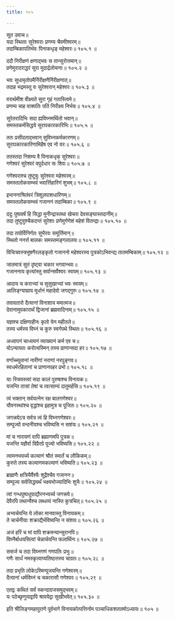 ```yaml
---
title: १०५

---
```

सूत उवाच॥  
यदा स्थिताः सुरेश्वराः प्रणम्य चैवमीश्वरम्॥  
तदाम्बिकापतिर्भवः पिनाकधृङ् महेश्वरः॥ १०५.१ ॥  
  
ददौ निरीक्षणं क्षणाद्भवः स तान्सुरोत्तमान्॥  
प्रणेमुरादराद्धरं सुरा मुदार्द्रलोचनाः॥ १०५.२ ॥  
  
भवः सुधामृतोपमैर्निरीक्षणैर्निरीक्षणात्॥  
तदाह भद्रमस्तु वः सुरेश्वरान् महेश्वरः॥ १०५.३ ॥  
  
वरार्थमीश वीक्ष्यते सुरा गृहं गतास्त्विमे॥  
प्रणम्य चाह वाक्पतिः पतिं निरीक्ष्य निर्भयः॥ १०५.४ ॥  
  
सुरेतरादिभिः सदा ह्यविघ्नमर्थितो भवान्॥  
समस्तकर्मसिद्धये सुरापकारकारिभिः॥ १०५.५ ॥  
  
ततः प्रसीदताद्भवान् सुविघ्नकर्मकारणम्॥  
सुरापकारकारिणामिहैष एव नो वरः॥ १०५.६ ॥  
  
ततस्तदा निशम्य वै पिनाकधृक् सुरेश्वरः॥  
गणेश्वरं सुरेश्वरं वपुर्दधार सः शिवः॥ १०५.७ ॥  
  
गणेश्वराश्च तुष्टुवुः सुरेश्वरा महेश्वरम्॥  
समस्तलोकसम्भवं भवार्त्तिहारिणं शुभम्॥ १०५.८ ॥  
  
इभाननाश्रितंवरं त्रिशूलपाशधारिणम्॥  
समस्तलोकसम्भवं गजाननं तदाम्बिका॥ १०५.९ ॥  
  
ददुः पुष्पवर्षं हि सिद्धा मुनीन्द्रास्तथा खेचरा देवसङ्घास्तदानीम्॥  
तदा तुष्टुवुश्चैकदन्तं सुरेशाः प्रणेमुर्गणेशं महेशं वितन्द्राः॥ १०५.१० ॥  
  
तदा तयोर्विनिर्गतः सुभैरवः समूर्त्तिमान्॥  
स्थितो ननर्त्त बालकः समस्तमङ्गलालयः॥ १०५.११ ॥  
  
विचित्रवस्त्रभूषणैरलङ्कृतो गजाननो महेश्वरस्य पुत्रकोऽभिवन्द्य तातमम्बिकाम्॥ १०५.१२ ॥  
  
जातमात्रं सुतं दृष्ट्वा चकार भगवान्भवः॥  
गजाननाय कृत्यांस्तु सर्वान्सर्वेश्वरः स्वयम्॥ १०५.१३ ॥  
  
आदाय च कराभ्यां च सुसुखाभ्यां भवः स्वयम्॥  
आलिङ्ग्याघ्राय मूर्धानं महादेवो जगद्गुरुः॥ १०५.१४ ॥  
  
तवावतारो दैत्यानां विनाशाय ममात्मज॥  
देवानामुपकारार्थं द्विजानां ब्रह्मवादिनाम्॥ १०५.१५ ॥  
  
यज्ञश्च दक्षिणाहीनः कृतो येन महीतले॥  
तस्य धर्मस्य विघ्नं च कुरु स्वर्गपथे स्थितः॥ १०५.१६ ॥  
  
अध्यापनं चाध्ययनं व्याख्यानं कर्म एव च॥  
योऽन्यायतः करोत्यस्मिन् तस्य प्राणान्सदा हर॥ १०५.१७ ॥  
  
वर्णाच्च्युतानां नारीणां नराणां नरपुङ्गव॥  
स्वधर्मरहितानां च प्राणानपहर प्रभो॥ १०५.१८ ॥  
  
याः स्त्रियस्त्वां सदा कालं पुरुषाश्च विनायक॥  
यजन्ति तासां तेषां च त्वत्साम्यं दातुमर्हसि॥ १०५.१९ ॥  
  
त्वं भक्तान् सर्वयत्नेन रक्ष बालगणेश्वर॥  
यौवनस्थांश्च वृद्धांश्च इहामुत्र च पूजितः॥ १०५.२० ॥  
  
जगत्त्रयेऽत्र सर्वत्र त्वं हि विघ्नगणेश्वरः॥  
सम्पूज्यो वन्दनीयश्च भविष्यसि न सशंयः॥ १०५.२१ ॥  
  
मां च नारायणं वापि ब्रह्माणमपि पुत्रक॥  
यजन्ति यज्ञैर्वा विप्रैरग्रे पूज्यो भविष्यसि॥ १०५.२२ ॥  
  
त्वामनभयर्च्य कल्याणं श्रौतं स्मार्तं च लौकिकम्॥  
कुरुते तस्य कल्याणमकल्याणं भविष्यति॥ १०५.२३ ॥  
  
ब्राह्मणैः क्षत्रियैर्वैश्यैः शूद्रैश्चैव गजानन॥  
सम्पूज्य सर्वसिद्ध्यर्थं भक्ष्यभोज्यादिभिः शुभैः॥ १०५.२४ ॥  
  
त्वां गन्धपुष्पधूपाद्यौरनभ्यर्च्य जगत्त्रये॥  
देवैरपि तथान्यैश्च लब्धव्यं नास्ति कुत्रचित्॥ १०५.२५ ॥  
  
अभ्यर्चयन्ति ये लोका मानवास्तु विनायकम्॥  
ते चार्चनीयाः शक्राद्यैर्भविष्यन्ति न संशयः॥ १०५.२६ ॥  
  
अजं हरिं च मां वापि शक्रमन्यान्सुरानपि॥  
विघ्नैर्बाधयसित्वां चेन्नार्चयन्ति फलार्थिनः॥ १०५.२७ ॥  
  
ससर्ज च तदा विघ्नगणं गणपतिः प्रभुः॥  
गणैः सार्धं नमस्कृत्वाप्यतिष्ठत्तस्य चाग्रतः॥ १०५.२८ ॥  
  
तदा प्रभृति लोकेऽस्मिन्पूजयन्ति गणेश्वरम्॥  
दैत्यानां धर्मविघ्नं च चकारासौ गणेश्वरः॥ १०५.२९ ॥  
  
एतद्वः कथितं सर्वं स्कन्दाग्रजसमुद्भवम्॥  
यः पठेच्छृणुयाद्वापि श्रावयेद्वा सुखीभवेत्॥ १०५.३० ॥  
  
इति श्रीलिङ्गमहापुराणे पूर्वभागे विनायकोत्पत्तिर्नाम पञ्चाधिकशततमोऽध्यायः॥ १०५ ॥